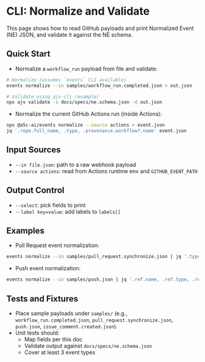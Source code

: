 # CLI: Normalize and Validate

This page shows how to read GitHub payloads and print Normalized Event (NE) JSON, and validate it against the NE schema.

## Quick Start

- Normalize a `workflow_run` payload from file and validate:

```bash
# Normalize (assumes `events` CLI available)
events normalize --in samples/workflow_run.completed.json > out.json

# Validate using ajv-cli (example)
npx ajv validate -s docs/specs/ne.schema.json -d out.json
```

- Normalize the current GitHub Actions run (inside Actions):

```bash
npx @a5c-ai/events normalize --source actions > event.json
jq '.repo.full_name, .type, .provenance.workflow?.name' event.json
```

## Input Sources

- `--in file.json`: path to a raw webhook payload
- `--source actions`: read from Actions runtime env and `GITHUB_EVENT_PATH`

## Output Control

- `--select`: pick fields to print
- `--label key=value`: add labels to `labels[]`

## Examples

- Pull Request event normalization:

```bash
events normalize --in samples/pull_request.synchronize.json | jq '.type, .ref.head'
```

- Push event normalization:

```bash
events normalize --in samples/push.json | jq '.ref.name, .ref.type, .ref.sha'
```

## Tests and Fixtures

- Place sample payloads under `samples/` (e.g., `workflow_run.completed.json`, `pull_request.synchronize.json`, `push.json`, `issue_comment.created.json`).
- Unit tests should:
  - Map fields per this doc
  - Validate output against `docs/specs/ne.schema.json`
  - Cover at least 3 event types
